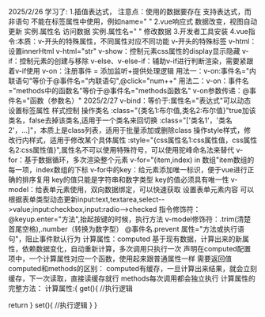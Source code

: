 2025/2/26
学习了:
1.插值表达式，
注意点：使用的数据要存在
支持表达式，而非语句
不能在标签属性中使用，例如name="  "
2.vue响应式
数据改变，视图自动更新
实例.属性名  访问数据
实例.属性名=" " 修改数据
3.开发者工具安装
4.vue指令:本质：v-开头的特殊属性，不同属性对应不同功能
v-开头的特殊标签
v-html：设置innerHtml
v-html="str"
v-show：控制元素css属性的display显示隐藏
v-if：控制元素的创建与移除
v-else、v-else-if：辅助v-if进行判断渲染，需要紧跟着v-if使用
v-on：注册事件 = 添加监听+提供处理逻辑
用法一：v-on:事件名="内联语句"等价于@事件名="内联语句",@click="num++"
用法二：v-on：事件名="methods中的函数名"等价于@事件名="methods函数名"
v-on参数传递：@事件名="函数（参数名）"
2025/2/27
v-bind：等价于:属性名="表达式"可以动态设置标签属性
样式控制
操作类名
:class="{类名1:布尔值,类名2:布尔值}"true加该类名，false去掉该类名,适用于一个类名来回切换
:class="['类名1'，'类名2'，...]"，本质上是class列表，适用于批量添加或删除class
操作style样式，修改行内样式，适用于修改某个具体属性
:style="{css属性名1:css属性值，css属性名2:css属性值}",属性名不可以使用特殊符号，可以使用驼峰命名法来替代
v-for：基于数据循环，多次渲染整个元素
v-for="(item,index) in 数组"item数组的每一项，index数组的下标
v-for中的key：给元素添加唯一标识，便于vue进行正确的排序复用
key的值只能是字符串和数字类型
key的值必须具有唯一性
v-model：给表单元素使用，双向数据绑定，可以快速获取 设置表单元素内容
可以根据表单类型动态更新input:text,textarea,select-->value;input:checkbox,input:radio-->checked
指令修饰符：
@keyup.enter="方法",抬起按键的时候，执行方法
v-model修饰符：.trim(清楚首尾空格),.number（转换为数字型）
@事件名.prevent 属性="方法或执行语句"，阻止事件默认行为
计算属性：computed
基于现有数据，计算出来的新属性，依赖数据变化，自动重新计算，多次调用只执行一次
声明在computed配置项中，一个计算属性对应一个函数，使用起来跟普通属性一样
需要返回值
computed和methods的区别：
computed有缓存，一旦计算出来结果，就会立刻缓存，下一次读取，直接读缓存就行
methods每次调用都会独立执行
计算属性的完整方法：
计算属性:{
get(){
//执行逻辑

return
}
set(){
//执行逻辑
}
}
